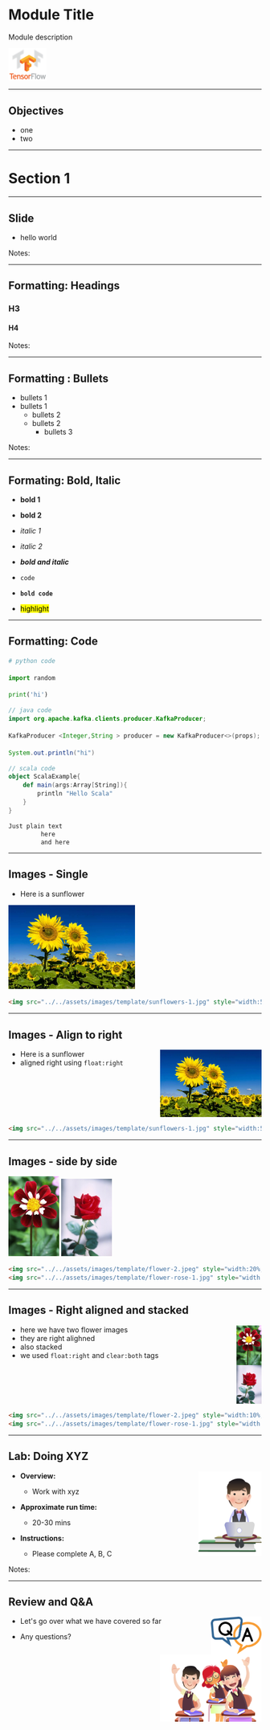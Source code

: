 # Module Title

Module description

<img src="../../assets/images/logos/tensorflow-logo-1.png" style="width:15%;"/>  <!-- {"left" : 5.88, "top" : 6.56, "height" : 1.23, "width" : 1.45} -->    &nbsp; &nbsp;

---

## Objectives

* one
* two

---

# Section 1

---

## Slide

* hello world

Notes:

---

## Formatting: Headings

### H3

#### H4

Notes:

---

## Formatting : Bullets

* bullets 1
* bullets 1
    - bullets 2
    - bullets 2
        - bullets 3

Notes:

---

## Formating: Bold, Italic

* **bold 1**

* __bold 2__

* _italic 1_

* *italic 2*

* **_bold and italic_**

* `code`

* **`bold code`**

* <mark>highlight</mark>

---

## Formatting: Code

```python
# python code

import random

print('hi')
```

```java
// java code
import org.apache.kafka.clients.producer.KafkaProducer;

KafkaProducer <Integer,String > producer = new KafkaProducer<>(props);

System.out.println("hi")
```

```scala
// scala code
object ScalaExample{  
    def main(args:Array[String]){  
        println "Hello Scala"  
    }
}
```

```text
Just plain text
         here
         and here
```

---

## Images - Single

- Here is a sunflower

<img src="../../assets/images/template/sunflowers-1.jpg" style="width:50%;" />

```md
<img src="../../assets/images/template/sunflowers-1.jpg" style="width:50%;" />
```

---

## Images - Align to right

<img src="../../assets/images/template/sunflowers-1.jpg" style="width:40%;float:right;" />

- Here is a sunflower
- aligned right using `float:right`

<br clear="all"/>

```md
<img src="../../assets/images/template/sunflowers-1.jpg" style="width:50%;float:right;" />
```

---

## Images - side by side

<img src="../../assets/images/template/flower-2.jpeg" style="width:20%;" />
<img src="../../assets/images/template/flower-rose-1.jpg" style="width:20%;" />

<br clear="all"/>

```md
<img src="../../assets/images/template/flower-2.jpeg" style="width:20%;" />
<img src="../../assets/images/template/flower-rose-1.jpg" style="width:20%;" />
```

---

## Images - Right aligned and stacked

<img src="../../assets/images/template/flower-2.jpeg" style="width:10%;float:right;" />
<img src="../../assets/images/template/flower-rose-1.jpg" style="width:10%;float:right;clear:both;" />

- here we have two flower images
- they are right alighned
- also stacked
- we used `float:right` and `clear:both` tags

<br clear="all"/>

```md
<img src="../../assets/images/template/flower-2.jpeg" style="width:10%;float:right;" />
<img src="../../assets/images/template/flower-rose-1.jpg" style="width:10%;float:right;clear:both;" />
```

---

## Lab: Doing XYZ

<img src="../../assets/images/icons/individual-labs.png" style="width:25%;float:right;"/><!-- {"left" : 6.76, "top" : 0.88, "height" : 4.37, "width" : 3.28} -->

* **Overview:**
  - Work with xyz

* **Approximate run time:**
  - 20-30 mins

* **Instructions:**
  - Please complete A, B, C

Notes:

---

## Review and Q&A

<img src="../../assets/images/icons/q-and-a-1.png" style="width:20%;float:right;" /><!-- {"left" : 8.56, "top" : 1.21, "height" : 1.15, "width" : 1.55} -->
<img src="../../assets/images/icons/quiz-icon.png" style="width:40%;float:right;clear:both;" /><!-- {"left" : 6.53, "top" : 2.66, "height" : 2.52, "width" : 3.79} -->

* Let's go over what we have covered so far

* Any questions?
